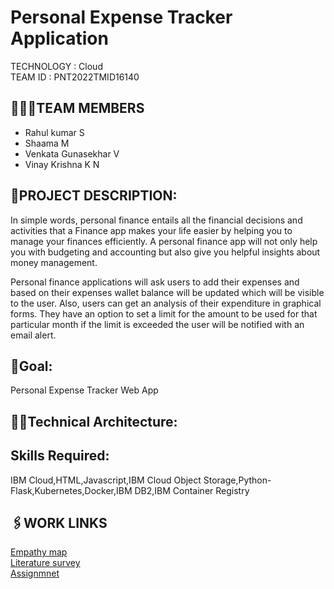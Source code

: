 

# Personal Expense Tracker Application
TECHNOLOGY : Cloud <br>
TEAM ID : PNT2022TMID16140

## 👨‍👩‍👦TEAM MEMBERS
- Rahul kumar S
- Shaama M
- Venkata Gunasekhar V
- Vinay Krishna K N


## 📒PROJECT DESCRIPTION:
In simple words, personal finance entails all the financial decisions and activities that a Finance app makes your life easier by helping you to manage your finances efficiently. A personal finance app will not only help you with budgeting and accounting but also give you helpful insights about money management.<br>


Personal finance applications will ask users to add their expenses and based on their expenses wallet balance will be updated which will be visible to the user.  Also, users can get an analysis of their expenditure in graphical forms. They have an option to set a limit for the amount to be used for that particular month if the limit is exceeded the user will be notified with an email alert.
<br>

## 📖Goal:
Personal Expense Tracker Web App


## 👨‍💻Technical Architecture:
## Skills Required:
IBM Cloud,HTML,Javascript,IBM Cloud Object Storage,Python-Flask,Kubernetes,Docker,IBM DB2,IBM Container Registry

## 🖇️WORK LINKS
<a href="#"> Empathy map</a> <br>
<a href="#"> Literature survey</a> <br>
<a href="#"> Assignmnet </a>
